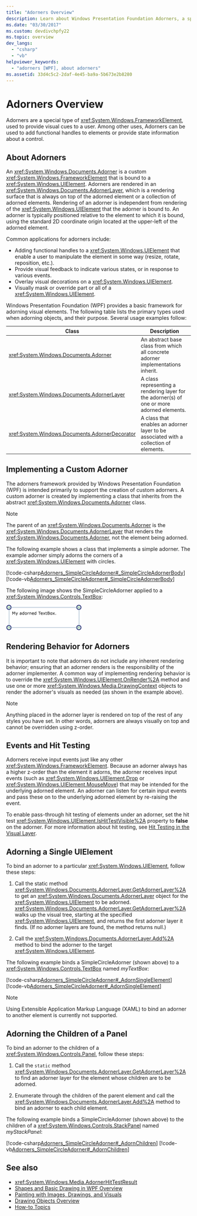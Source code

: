 ```yaml
---
title: "Adorners Overview"
description: Learn about Windows Presentation Foundation Adorners, a special type of FrameworkElement that provides cues to a user, such as functional handles for elements.
ms.date: "03/30/2017"
ms.custom: devdivchpfy22
ms.topic: overview
dev_langs:
  - "csharp"
  - "vb"
helpviewer_keywords:
  - "adorners [WPF], about adorners"
ms.assetid: 33d4c5c2-2daf-4e45-ba9a-5b673e2b8280
---
```

# Adorners Overview

Adorners are a special type of <xref:System.Windows.FrameworkElement>, used to provide visual cues to a user. Among other uses, Adorners can be used to add functional handles to elements or provide state information about a control.

## About Adorners

An <xref:System.Windows.Documents.Adorner> is a custom <xref:System.Windows.FrameworkElement> that is bound to a <xref:System.Windows.UIElement>. Adorners are rendered in an <xref:System.Windows.Documents.AdornerLayer>, which is a rendering surface that is always on top of the adorned element or a collection of adorned elements. Rendering of an adorner is independent from rendering of the <xref:System.Windows.UIElement> that the adorner is bound to. An adorner is typically positioned relative to the element to which it is bound, using the standard 2D coordinate origin located at the upper-left of the adorned element.

Common applications for adorners include:

- Adding functional handles to a <xref:System.Windows.UIElement> that enable a user to manipulate the element in some way (resize, rotate, reposition, etc.).
- Provide visual feedback to indicate various states, or in response to various events.
- Overlay visual decorations on a <xref:System.Windows.UIElement>.
- Visually mask or override part or all of a <xref:System.Windows.UIElement>.

Windows Presentation Foundation (WPF) provides a basic framework for adorning visual elements. The following table lists the primary types used when adorning objects, and their purpose. Several usage examples follow:

| Class | Description |
|------|-------------|
|<xref:System.Windows.Documents.Adorner>|An abstract base class from which all concrete adorner implementations inherit.|
|<xref:System.Windows.Documents.AdornerLayer>|A class representing a rendering layer for the adorner(s) of one or more adorned elements.|
|<xref:System.Windows.Documents.AdornerDecorator>|A class that enables an adorner layer to be associated with a collection of elements.|

## Implementing a Custom Adorner

The adorners framework provided by Windows Presentation Foundation (WPF) is intended primarily to support the creation of custom adorners. A custom adorner is created by implementing a class that inherits from the abstract <xref:System.Windows.Documents.Adorner> class.

> [!NOTE]
> The parent of an <xref:System.Windows.Documents.Adorner> is the <xref:System.Windows.Documents.AdornerLayer> that renders the <xref:System.Windows.Documents.Adorner>, not the element being adorned.

The following example shows a class that implements a simple adorner. The example adorner simply adorns the corners of a <xref:System.Windows.UIElement> with circles.

[!code-csharp[Adorners_SimpleCircleAdorner#_SimpleCircleAdornerBody](~/samples/snippets/csharp/VS_Snippets_Wpf/Adorners_SimpleCircleAdorner/CSharp/Window1.xaml.cs#_simplecircleadornerbody)]
[!code-vb[Adorners_SimpleCircleAdorner#_SimpleCircleAdornerBody](~/samples/snippets/visualbasic/VS_Snippets_Wpf/Adorners_SimpleCircleAdorner/VisualBasic/Window1.xaml.vb#_simplecircleadornerbody)]
  
The following image shows the SimpleCircleAdorner applied to a <xref:System.Windows.Controls.TextBox>:

![Screenshot that shows an adorned text box.](./media/adorners-overview/simplecircleadorner-textbox.png)

## Rendering Behavior for Adorners

It is important to note that adorners do not include any inherent rendering behavior; ensuring that an adorner renders is the responsibility of the adorner implementer. A common way of implementing rendering behavior is to override the <xref:System.Windows.UIElement.OnRender%2A> method and use one or more <xref:System.Windows.Media.DrawingContext> objects to render the adorner's visuals as needed (as shown in the example above).

> [!NOTE]
> Anything placed in the adorner layer is rendered on top of the rest of any styles you have set. In other words, adorners are always visually on top and cannot be overridden using z-order.

## Events and Hit Testing

Adorners receive input events just like any other <xref:System.Windows.FrameworkElement>.  Because an adorner always has a higher z-order than the element it adorns, the adorner receives input events (such as <xref:System.Windows.UIElement.Drop> or <xref:System.Windows.UIElement.MouseMove>) that may be intended for the underlying adorned element.  An adorner can listen for certain input events and pass these on to the underlying adorned element by re-raising the event.

To enable pass-through hit testing of elements under an adorner, set the hit test <xref:System.Windows.UIElement.IsHitTestVisible%2A> property to **false** on the adorner.  For more information about hit testing, see [Hit Testing in the Visual Layer](../graphics-multimedia/hit-testing-in-the-visual-layer.md).

## Adorning a Single UIElement

To bind an adorner to a particular <xref:System.Windows.UIElement>, follow these steps:

1. Call the static method <xref:System.Windows.Documents.AdornerLayer.GetAdornerLayer%2A> to get an <xref:System.Windows.Documents.AdornerLayer> object for the <xref:System.Windows.UIElement> to be adorned. <xref:System.Windows.Documents.AdornerLayer.GetAdornerLayer%2A> walks up the visual tree, starting at the specified <xref:System.Windows.UIElement>, and returns the first adorner layer it finds. (If no adorner layers are found, the method returns null.)

2. Call the <xref:System.Windows.Documents.AdornerLayer.Add%2A> method to bind the adorner to the target <xref:System.Windows.UIElement>.

 The following example binds a SimpleCircleAdorner (shown above) to a <xref:System.Windows.Controls.TextBox> named *myTextBox*:

 [!code-csharp[Adorners_SimpleCircleAdorner#_AdornSingleElement](~/samples/snippets/csharp/VS_Snippets_Wpf/Adorners_SimpleCircleAdorner/CSharp/Window1.xaml.cs#_adornsingleelement)]
 [!code-vb[Adorners_SimpleCircleAdorner#_AdornSingleElement](~/samples/snippets/visualbasic/VS_Snippets_Wpf/Adorners_SimpleCircleAdorner/VisualBasic/Window1.xaml.vb#_adornsingleelement)]

> [!NOTE]
> Using Extensible Application Markup Language (XAML) to bind an adorner to another element is currently not supported.

## Adorning the Children of a Panel

To bind an adorner to the children of a <xref:System.Windows.Controls.Panel>, follow these steps:

1. Call the `static` method <xref:System.Windows.Documents.AdornerLayer.GetAdornerLayer%2A> to find an adorner layer for the element whose children are to be adorned.

2. Enumerate through the children of the parent element and call the <xref:System.Windows.Documents.AdornerLayer.Add%2A> method to bind an adorner to each child element.

The following example binds a SimpleCircleAdorner (shown above) to the children of a <xref:System.Windows.Controls.StackPanel> named *myStackPanel*:

[!code-csharp[Adorners_SimpleCircleAdorner#_AdornChildren](~/samples/snippets/csharp/VS_Snippets_Wpf/Adorners_SimpleCircleAdorner/CSharp/Window1.xaml.cs#_adornchildren)]
[!code-vb[Adorners_SimpleCircleAdorner#_AdornChildren](~/samples/snippets/visualbasic/VS_Snippets_Wpf/Adorners_SimpleCircleAdorner/VisualBasic/Window1.xaml.vb#_adornchildren)]

## See also

- <xref:System.Windows.Media.AdornerHitTestResult>
- [Shapes and Basic Drawing in WPF Overview](../graphics-multimedia/shapes-and-basic-drawing-in-wpf-overview.md)
- [Painting with Images, Drawings, and Visuals](../graphics-multimedia/painting-with-images-drawings-and-visuals.md)
- [Drawing Objects Overview](../graphics-multimedia/drawing-objects-overview.md)
- [How-to Topics](adorners-how-to-topics.md)

